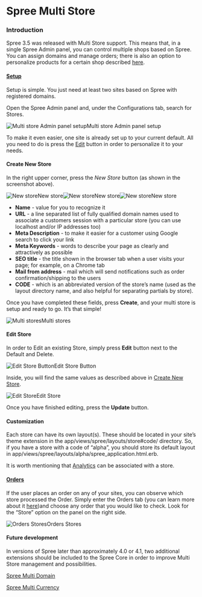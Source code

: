 # Spree Multi Store

### Introduction <a id="introduction"></a>

Spree 3.5 was released with Multi Store support. This means that, in a single Spree Admin panel, you can control multiple shops based on Spree. You can assign domains and manage orders; there is also an option to personalize products for a certain shop described [here](https://guides.spreecommerce.org/user/configuration/configuring_multi_stores.html#product-and-shop-currency).

#### [Setup](https://guides.spreecommerce.org/user/configuration/configuring_multi_stores.html#setup) <a id="setup"></a>

Setup is simple. You just need at least two sites based on Spree with registered domains.

Open the Spree Admin panel and, under the Configurations tab, search for Stores.

![Multi store Admin panel setup](https://guides.spreecommerce.org/static/400f457e72b43750051f6a6f3fe441b8/03ffe/spree_multi_store_admin_page.jpg)Multi store Admin panel setup

To make it even easier, one site is already set up to your current default. All you need to do is press the [Edit](https://guides.spreecommerce.org/user/configuration/configuring_multi_stores.html#edit-store) button in order to personalize it to your needs.

#### Create New Store <a id="create-new-store"></a>

In the right upper corner, press the _New Store_ button \(as shown in the screenshot above\).

![New store](https://guides.spreecommerce.org/static/96dd870b6ee76500a8b562c1800e428f/9eded/new_store.jpg)New store![New store](https://guides.spreecommerce.org/static/67f3836152267429ba80b85985fe991f/f516f/new_store_2.jpg)New store![New store](https://guides.spreecommerce.org/static/c6618c1f7b83281b88a02b57c95811e6/0df74/new_store_3.jpg)New store

* **Name** - value for you to recognize it
* **URL** - a line separated list of fully qualified domain names used to associate a customers session with a particular store \(you can use localhost and/or IP addresses too\)
* **Meta Description** - to make it easier for a customer using Google search to click your link
* **Meta Keywords** - words to describe your page as clearly and attractively as possible
* **SEO title** - the title shown in the browser tab when a user visits your page; for example, on a Chrome tab
* **Mail from address** - mail which will send notifications such as order confirmation/shipping to the users
* **CODE** - which is an abbreviated version of the store’s name \(used as the layout directory name, and also helpful for separating partials by store\).

Once you have completed these fields, press **Create**, and your multi store is setup and ready to go. It’s that simple!

![Multi stores](https://guides.spreecommerce.org/static/94e81e96cc3c919501922d1e34f5ae28/5c8dc/spree_multi_stores.jpg)Multi stores

#### Edit Store <a id="edit-store"></a>

In order to Edit an existing Store, simply press **Edit** button next to the Default and Delete.

![Edit Store Button](https://guides.spreecommerce.org/static/a4e630a1f58088608b6a208a51143c15/03ffe/edit_store_btn.jpg)Edit Store Button

Inside, you will find the same values as described above in [Create New Store](https://guides.spreecommerce.org/user/configuration/configuring_multi_stores.html#create-new-store).

![Edit Store](https://guides.spreecommerce.org/static/61d83b4c18360d0ccfe37bc21891f296/03ffe/edit_store.jpg)Edit Store

Once you have finished editing, press the **Update** button.

#### Customization <a id="customization"></a>

Each store can have its own layout\(s\). These should be located in your site’s theme extension in the app/views/spree/layouts/store\#code/ directory. So, if you have a store with a code of “alpha”, you should store its default layout in app/views/spree/layouts/alpha/spree\_application.html.erb.

It is worth mentioning that [Analytics](https://guides.spreecommerce.org/user/configuration/configuring_analytics.html) can be associated with a store.

#### [Orders](https://guides.spreecommerce.org/user/configuration/configuring_multi_stores.html#orders) <a id="orders"></a>

If the user places an order on any of your sites, you can observe which store processed the Order. Simply enter the Orders tab \(you can learn more about it [here](https://guides.spreecommerce.org/user/orders/)\)and choose any order that you would like to check. Look for the “Store” option on the panel on the right side.

![Orders Stores](https://guides.spreecommerce.org/static/5c98c6b62b8a0a5419c7a127b764fbad/03ffe/order_stores.jpg)Orders Stores

#### Future development <a id="future-development"></a>

In versions of Spree later than approximately 4.0 or 4.1, two additional extensions should be included to the Spree Core in order to improve Multi Store management and possibilities.

[Spree Multi Domain](https://github.com/spree-contrib/spree-multi-domain)

[Spree Multi Currency](https://github.com/spree-contrib/spree_multi_currency)

